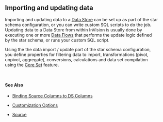 ## Importing and updating data

Importing and updating data to a [Data Store](../../datastores.md) can be set up as part of the star schema configuration, or you can write custom SQL scripts to do the job. Updating data to a Data Store from within InVision is usually done by executing one or more [Data Flows](../../dataflows/index.md) that performs the update logic defined by the star schema, or runs your custom SQL script. 

Using the the data import / update part of the star schema configuration, you define properties for filtering data to import, transformations (pivot, unpivot, aggregate), conversions, calculations and data set compilation using the [Core Set](../coreset.md) feature.

<br/>

#### See Also 

* [Binding Source Columns to DS Columns](bindingsourcecoumns.md)

* [Customization Options](customization.md)
  
* [Source](source.md)

